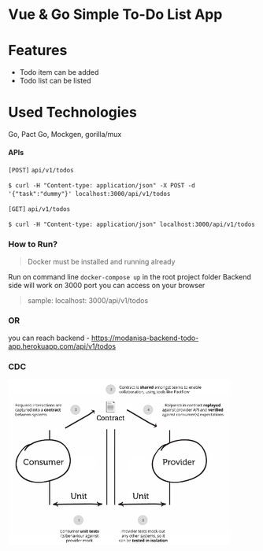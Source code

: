 # Vue & Go Simple To-Do List App

# Features
- Todo item can be added 
- Todo list can be listed

# Used Technologies
Go, Pact Go, Mockgen, gorilla/mux


#### APIs

`[POST]` `api/v1/todos` 

`$ curl -H "Content-type: application/json" -X POST -d '{"task":"dummy"}' localhost:3000/api/v1/todos`


`[GET]` `api/v1/todos` 

`$ curl -H "Content-type: application/json" localhost:3000/api/v1/todos`


### How to Run?
>Docker must be installed and running already

Run on command line `docker-compose up` in the root project folder
Backend side will work on 3000 port you can access on your browser
> sample: localhost: 3000/api/v1/todos

### OR 
you can reach backend - https://modanisa-backend-todo-app.herokuapp.com/api/v1/todos

### CDC 
![Pact](./pact.png)

